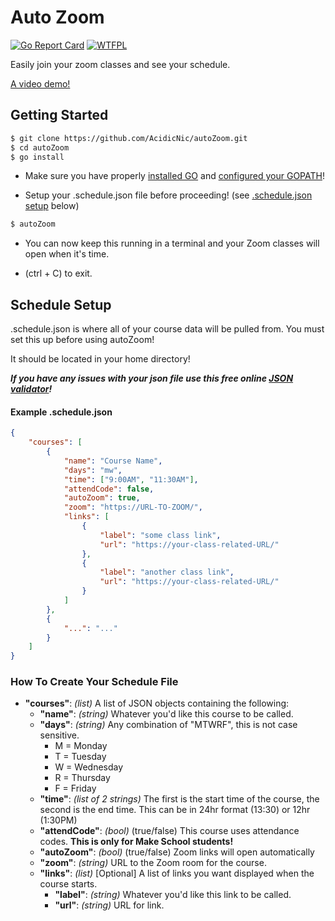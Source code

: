 # Auto Zoom

[![Go Report Card](https://goreportcard.com/badge/github.com/acidicnic/autoZoom)](https://goreportcard.com/report/github.com/acidicnic/autoZoom)
[![WTFPL](http://www.wtfpl.net/wp-content/uploads/2012/12/wtfpl-badge-4.png)](http://www.wtfpl.net/)


Easily join your zoom classes and see your schedule.

[A video demo!](https://www.youtube.com/watch?v=J8eeF-AAvSw)


## Getting Started
```bash
$ git clone https://github.com/AcidicNic/autoZoom.git
$ cd autoZoom
$ go install
```

- Make sure you have properly [installed GO](https://golang.org/doc/install) and [configured your GOPATH](https://github.com/golang/go/wiki/SettingGOPATH)!

- Setup your .schedule.json file before proceeding! (see [.schedule.json setup](#schedule-setup) below)

```bash
$ autoZoom
```

- You can now keep this running in a terminal and your Zoom classes will open when it's time.

- (ctrl + C) to exit.


## Schedule Setup

.schedule.json is where all of your course data will be pulled from. You must set this up before using autoZoom!

It should be located in your home directory!

**_If you have any issues with your json file use this free online [JSON validator](https://jsonlint.com/)!_**


#### Example .schedule.json
```json
{
    "courses": [
        {
            "name": "Course Name",
            "days": "mw",
            "time": ["9:00AM", "11:30AM"],
            "attendCode": false,
            "autoZoom": true,
            "zoom": "https://URL-TO-ZOOM/",
            "links": [
                {
                    "label": "some class link",
                    "url": "https://your-class-related-URL/"
                },
                {
                    "label": "another class link",
                    "url": "https://your-class-related-URL/"
                }
            ]
        },
        {
            "...": "..."
        }
    ]
}
```

### How To Create Your Schedule File

- **"courses"**: *(list)* A list of JSON  objects containing the following:
    - **"name"**: *(string)* Whatever you'd like this course to be called.
    - **"days"**: *(string)* Any combination of "MTWRF", this is not case sensitive.
        - M = Monday
        - T = Tuesday
        - W = Wednesday
        - R = Thursday
        - F = Friday
    - **"time"**: *(list of 2 strings)* The first is the start time of the course, the second is the end time. This can be in 24hr format (13:30) or 12hr (1:30PM)
    - **"attendCode"**: *(bool)* (true/false) This course uses attendance codes. __This is only for Make School students!__
    - **"autoZoom"**: *(bool)* (true/false) Zoom links will open automatically
    - **"zoom"**: *(string)* URL to the Zoom room for the course.
    - **"links"**: *(list)* [Optional] A list of links you want displayed when the course starts.
        - **"label"**: *(string)* Whatever you'd like this link to be called.
        - **"url"**: *(string)* URL for link.
